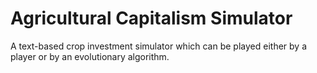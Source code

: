 # Agricultural Capitalism Simulator

A text-based crop investment simulator which can be played either by a player or by an evolutionary algorithm.